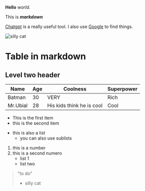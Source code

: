 **Hello** _world_.

This is _**markdown**_

[Chatgpt](https://chat.openai.com) is a really useful tool. I also use [Google](https://google.com) to find things.

![silly cat](https://i.redd.it/p0vt5sl8rb1a1.jpg)

# Table in markdown

## Level two header

Name           | Age          | Coolness         | Superpower 
---            | ---          | ---              |  ---      
Batman         | 30           | VERY             | Rich       
Mr.Ubial       | 28           | His kids think he is cool| Cool



* This is the first item
* this is the second item

- this is also a list
    - you can also use sublists

1. this is a number
2. this is a second numero
    * list 1
    * list two

> "to do"
> - silly cat